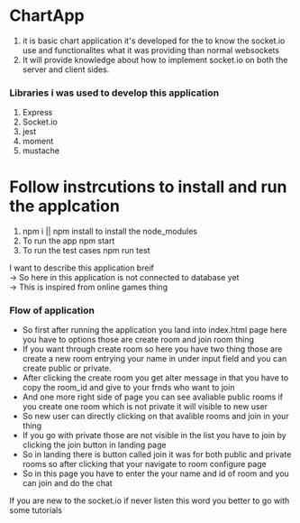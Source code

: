 # ChartApp

<ol>
<li>it is basic chart application it's developed for the to know the socket.io use and functionalites what it was providing than normal websockets</li>
<li>It will provide knowledge about how to implement socket.io on both the server and client sides.</li>
</ol>
<h3>Libraries i was used to develop this application</h3>
<ol>
    <li>Express</li>
    <li>Socket.io</li>
    <li>jest</li>
    <li>moment</li>
    <li>mustache</li>
</ol>
<h1>Follow instrcutions to install and run the applcation</h1>
<ol>

<li>npm i || npm install to install the node_modules</li>
<li>To run the app npm start</li>
<li>To run the test cases npm run test</li>
</ol>
<p>
I want to describe this application breif <br>
-> So here in this application is not connected to database yet <br>
-> This is inspired from online games thing
</p>
<h3>Flow of application</h3>
<ul>
<li>So first after running the application you land into index.html page here you have to options those are create room and join room thing</li>
<li>If you want through create room so here you have two thing those are create a new room entrying your name in under input field and you can create public or private.</li>
<li>After clicking the create room you get alter message in that you have to copy the room_id and give to your frnds who want to join</li>
<li>And one more right side of page you can see avaliable public rooms if you create one room which is not private it will visible to new user</li>
<li>So new user can directly clicking on that avalible rooms and join in your thing</li>
<li>If you go with private those are not visible in the list you have to join by clicking the join button in landing page</li>
<li>So in landing there is button called join it was for both public and private rooms so after clicking that your navigate to room configure page</li>
<li>So in this page you have to enter the your name and id of room and you can join and do the chat</li>
</ul>
<p>If you are new to the socket.io if never listen this word you better to go with some tutorials</p>

